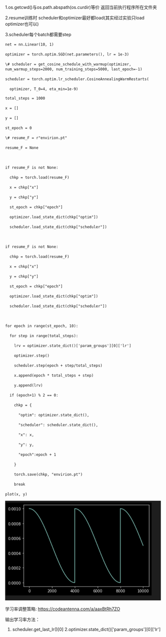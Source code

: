 1.os.getcwd()与os.path.abspath(os.curdir)等价 返回当前执行程序所在文件夹

2.resume训练时 scheduler和optimizer最好都load(其实经过实验只load optimizer也可以)

3.scheduler每个batch都需要step

```
net = nn.Linear(10, 1)

optimizer = torch.optim.SGD(net.parameters(), lr = 1e-3)

\# scheduler = get_cosine_schedule_with_warmup(optimizer, num_warmup_steps=2000, num_training_steps=5000, last_epoch=-1)

scheduler = torch.optim.lr_scheduler.CosineAnnealingWarmRestarts(

  optimizer, T_0=4, eta_min=1e-9)
```



```
total_steps = 1000

x = []

y = []

st_epoch = 0

\# resume_F = r"envirion.pt"

resume_F = None



if resume_F is not None:

  chkp = torch.load(resume_F)

  x = chkp["x"]

  y = chkp["y"]

  st_epoch = chkp["epoch"]

  optimizer.load_state_dict(chkp["optim"])

  scheduler.load_state_dict(chkp["scheduler"])



if resume_F is not None:

  chkp = torch.load(resume_F)

  x = chkp["x"]

  y = chkp["y"]

  st_epoch = chkp["epoch"]

  optimizer.load_state_dict(chkp["optim"])

  scheduler.load_state_dict(chkp["scheduler"])

  

for epoch in range(st_epoch, 10):

  for step in range(total_steps):

​    lrv = optimizer.state_dict()['param_groups'][0]['lr']

​    optimizer.step()

​    scheduler.step(epoch + step/total_steps)

​    x.append(epoch * total_steps + step)

​    y.append(lrv)

  if (epoch+1) % 2 == 0:

​    chkp = {

​      "optim": optimizer.state_dict(),

​      "scheduler": scheduler.state_dict(),

​      "x": x,

​      "y": y,

​      "epoch":epoch + 1

​    }

​    torch.save(chkp, "envirion.pt")

​    break

plot(x, y)
```

![image](../image/lr_scheduler.png)

学习率调整策略: https://codeantenna.com/a/aaxBtRh7ZO

输出学习率方法：
1. scheduler.get_last_lr()[0]
2.optimizer.state_dict()['param_groups'][0]['lr']